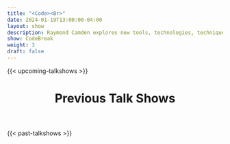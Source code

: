```yaml
---
title: "<Code><Br>"
date: 2024-01-19T13:00:00-04:00
layout: show
description: Raymond Camden explores new tools, technologies, techniques and more in this live coding show.
show: CodeBreak
weight: 3
draft: false
---
```


{{< upcoming-talkshows >}}

  <div class="mb-20">
    <header class="container px-6 pt-5 mx-auto">
      <h1 class="mb-2 text-5xl font-bold">Previous Talk Shows</h1>
    </header>
  </div>
{{< past-talkshows >}}